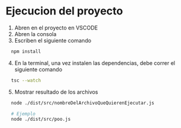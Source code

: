 # Ejecucion del proyecto #

1. Abren en el proyecto en VSCODE
2. Abren la consola
3. Escriben el siguiente comando

```sh
  npm install
```

4. En la terminal, una vez instalen las dependencias, debe correr el siguiente comando

```sh
  tsc --watch
```

5. Mostrar resultado de los archivos

```sh
  node ./dist/src/nombreDelArchivoQueQuierenEjecutar.js

  # Ejemplo
  node ./dist/src/poo.js
```
